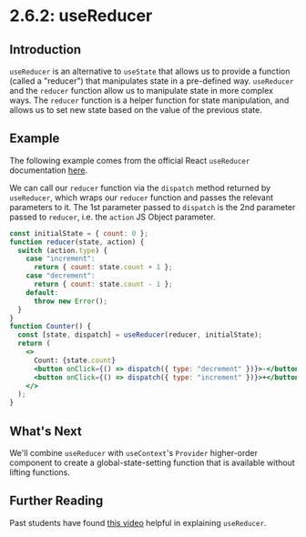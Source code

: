 # 2.6.2: useReducer

## Introduction

`useReducer` is an alternative to `useState` that allows us to provide a function \(called a "reducer"\) that manipulates state in a pre-defined way. `useReducer` and the `reducer` function allow us to manipulate state in more complex ways. The `reducer` function is a helper function for state manipulation, and allows us to set new state based on the value of the previous state.

## Example

The following example comes from the official React `useReducer` documentation [here](https://reactjs.org/docs/hooks-reference.html#usereducer).

We can call our `reducer` function via the `dispatch` method returned by `useReducer`, which wraps our `reducer` function and passes the relevant parameters to it. The 1st parameter passed to `dispatch` is the 2nd parameter passed to `reducer`, i.e. the `action` JS Object parameter.

```jsx
const initialState = { count: 0 };
function reducer(state, action) {
  switch (action.type) {
    case "increment":
      return { count: state.count + 1 };
    case "decrement":
      return { count: state.count - 1 };
    default:
      throw new Error();
  }
}
function Counter() {
  const [state, dispatch] = useReducer(reducer, initialState);
  return (
    <>
      Count: {state.count}
      <button onClick={() => dispatch({ type: "decrement" })}>-</button>
      <button onClick={() => dispatch({ type: "increment" })}>+</button>
    </>
  );
}
```

## What's Next

We'll combine `useReducer` with `useContext`'s `Provider` higher-order component to create a global-state-setting function that is available without lifting functions.

## Further Reading

Past students have found [this video](https://www.youtube.com/watch?v=kK_Wqx3RnHk) helpful in explaining `useReducer`.
